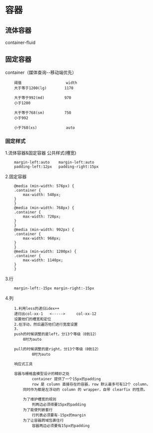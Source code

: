 # 容器

## 流体容器

container-fluid

## 固定容器

container（媒体查询--移动端优先）

        阈值                    width
        大于等于1200(lg)        1170

        大于等于992(md)         970
        小于1200

        大于等于768(sm)         750
        小于992

        小于768(xs)             auto

### 固定样式

1.流体容器&固定容器 公共样式(槽宽)

        margin-left:auto    margin-left:auto
        padding-left:12px   padding-right:15px

2.固定容器

        @media (min-width: 576px) {
        .container {
            max-width: 540px;
        }
        }
        @media (min-width: 768px) {
        .container {
            max-width: 720px;
        }
        }
        @media (min-width: 992px) {
        .container {
            max-width: 960px;
        }
        }
        @media (min-width: 1200px) {
        .container {
            max-width: 1140px;
        }
        }

3.行

        margin-left:-15px margin-right:-15px

4.列

        1.利用less的递归idex++
        递归出col-xx-1   <----->     col-xx-12
        设置他们的槽宽和定位
        2.在浮动，然后遍历他们进行宽度设置
        3.
        push的时候调整的是left，分13个等级（0到12）
            0时为auto

        pull的时候调整的是right，分13个等级（0到12）
                0时为auto

        响应式工具

        容器与栅格盒模型设计的精妙之处
                container 提供了一个15px的padding
                row 是 column 直接存在的容器，row 默认最多可有12个 column，
            同时作为都是左浮动的 column 的 wrapper，自带 clearfix 的性质。

            为了维护槽宽的规则
                列两边必须得要15px的padding
            为了能使列嵌套行
                行列表必须要有-15px的margin
            为了让容器跨域包裹住行
                容器两边必须要有15px的padding
